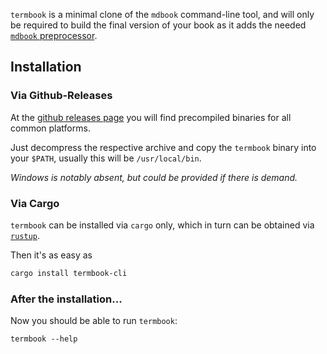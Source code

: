 `termbook` is a minimal clone of the `mdbook` command-line tool, and will only
be required to build the final version of your book as it adds the needed
[`mdbook` preprocessor][mdbook-preprocessor].

[mdbook-preprocessor]: https://rust-lang-nursery.github.io/mdBook/for_developers/preprocessors.html

## Installation

### Via Github-Releases

At the [github releases page][gh-releases] you will find precompiled binaries
for all common platforms. 

Just decompress the respective archive and copy the `termbook` binary into your
`$PATH`, usually this will be `/usr/local/bin`.

_Windows is notably absent, but could be provided if 
there is demand._

[gh-releases]: https://github.com/Byron/termbook/releases

### Via Cargo

`termbook` can be installed via `cargo` only, which in turn can be obtained
via [`rustup`][rustup].

Then it's as easy as

```bash
cargo install termbook-cli
```

[rustup]: http://rustup.rs/ 

### After the installation...

Now you should be able to run `termbook`:

```bash,exec
termbook --help
```

